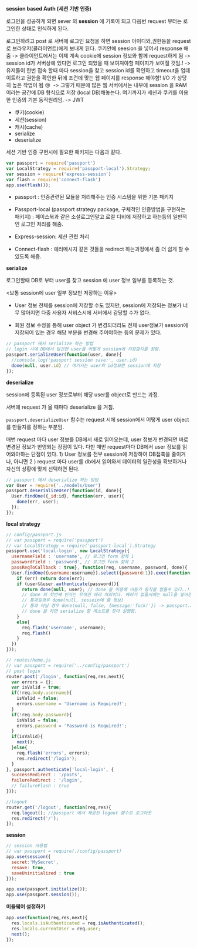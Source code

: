 **session based Auth (세션 기반 인증)**

로그인을 성공하게 되면 sever 의 **session** 에 기록이 되고 다음번 request 부터는 로그인한 상태로 인식하게 된다.

로그인하려고 post 로 서버에 로그인 요청을 하면 session 아이디와,권한등을 request 로 브라우저(클라이언트)에게 보내게 된다. 쿠키안에 seesion 을 넣어서 response 해줌 -> 클라이언트에서는 이제 계속 cookie에 session 정보와 함께 request하게 됨 -> session id가 서버상에 있다면 로그인 되었을 때 보여져야할 페이지가 보여질 것임.! -> 유저들이 한번 접속 할때 마다 session을 찾고 session id를 확인하고 timeout을 업데이트하고 권한을 확인한 뒤에 조건에 맞는 웹 페이지를 response 해야함! I/O 가 상당히 높은 작업이 됨 :cry: ​ -> 그렇기 때문에 많은 웹 서버에서는 내부에 session 을 RAM이라는 공간에 DB 형식으로 저장 (local DB)해놓는다. 여기까지가 세션과 쿠키를 이용한 인증의 기본 동작원리임. -> JWT

- 쿠키(cookie)
- 세션(session)
- 캐시(cache)
- serialize
- deserialize

세션 기반 인증 구현시에 필요한 패키지는 다음과 같다.

```js
var passport = require('passport')
var LocalStrategy = require('passport-local').Strategy;
var session = require('express-session')
var flash = require('connect-flash')
app.use(flash());
```

- passport : 인증관련된 모듈을 처리해주는 인증 시스템을 위한 기본 패키지

- Passport-local (passport strategy package, 구체적인 인증방법을 구현하는 패키지) : 페이스북과 같은 소셜로그인말고 로컬 디비에 저장하고 하는등의 일반적인 로그인 처리를 해줌.

- Express-session: 세션 관련 처리

- Connect-flash : 에러메시지 같은 것들을 redirect 하는과정에서 좀 더 쉽게 할 수 있도록 해줌.

**serialize** 

로그인할때 DB로 부터 user를 찾고 session 에 user 정보 일부를 등록하는 것.

<보통 session에 user 일부 정보만 저장하는 이유>

- User 정보 전체를 session에 저장할 수도 있지만, session에 저장되는 정보가 너무 많아지면 다중 사용자 서비스시에 서버에서 감당할 수가 없다. 

- 회원 정보 수정을 통해 user object 가 변경되더라도 전체 user정보가 session에 저장되어 있는 경우 해당 부분을 변경해 주어야하는 등의 문제가 있다.

```js
// passport 에서 serialize 하는 방법
// login 시에 DB에서 발견한 user를 어떻게 session에 저장할지를 정함.
passport.serializeUser(function(user, done){
  //console.log('passport session save:', user.id)
  done(null, user.id) // 여기서는 user의 id정보만 session에 저장
});
```

**deserialize** 

session에 등록된 user 정보로부터 해당 user를 object로 만드는 과정.

서버에 request 가 올 때마다 deserialize 을 거침.

`passport.deserializeUser` 함수는 request 시에 session에서 어떻게 user object 를 만들지를 정하는 부분임. 

매번 request 마다 user 정보를 DB에서 새로 읽어오는데, user 정보가 변경되면 바로 변경된 정보가 반영되는 장점이 있다. 다만 매번 request마다 DB에서 user 정보를 읽어와야하는 단점이 있다. 1) User 정보를 전부 session에 저장하여 DB접촉을 줄이거나, 아니면 2 ) request 마다 user를 db에서 읽어와서 데이터의 일관성을 확보하거나 자신의 상황에 맞게 선택하면 된다.

```js
// passport 에서 deserialize 하는 방법 
var User = require('../models/User')
passport.deserializeUser(function(id, done){
  User.findOne({_id:id}, function(err, user){
    done(err, user);
  });
});
```

**local strategy**

```js
// config/passport.js
// var passport = require('passport')
// var LocalStrategy = require('passport-local').Strategy
passport.use('local-login', new LocalStrategy({
  usernameField : 'username', // 로그인 form 항목 1
  passwordField : 'password', // 로그인 form 항목 2
  passReqToCallback : true}, function(req, username, password, done){
  User.findOne({username:username}).select({password:1}).exec(function(err,user){
    if (err) return done(err);
    if (user&&user.authenticate(password)){
      return done(null, user); // done 을 이용해 비동기 동작을 멈출수 있다..!
      // done 의 첫번째 인자는 무적권 에러 처리이다. 에러가 없을시에는 null을 넣어준다.
      // 통과일경우 done(null, sessoin에 줄 정보)
      // 통과 아닐 경우 done(null, false, {message:'fuck!'}) -> passport.auth 에서 failureRedirect 로 감
      // done 을 하면 serialize 할 메소드를 찾아 실행함. 
    }
    else{
      req.flash('username', username);
      req.flash()
    }
  })
}));
```

```js
// routes/home.js
// var passport = require('../config/passport')
// post login
router.post('/login', function(req,res,next){
  var errors = {};
  var isValid = true;
  if(!req.body.username){
    isValid = false;
    errors.username = 'Username is Required!';
  }
  if(!req.body.password){
    isValid = false;
    errors.password = 'Password is Required!';
  }
  if(isValid){
    next();
  }else{
    req.flash('errors', errors);
    res.redirect('/login');
  }
}, passport.authenticate('local-login', {
  successRedirect : '/posts',
  failureRedirect : '/login', 
  // failureFlash : true
}));

//logout
router.get('/logout', function(req,res){
  req.logout(); //passport 에서 제공된 logout 함수로 로그아웃
  res.redirect('/');
});
```

**session**

```js
// session 사용법
// var passport = require(./config/passport)
app.use(session({
  secret:'MySecret',
  resave: true,
  saveUninitialized : true
}));

app.use(passport.initialize());
app.use(passport.session());
```

**미들웨어 설정하기**

```js
app.use(function(req,res,next){
  res.locals.isAuthenticated = req.isAuthenticated();
  res.locals.currentUser = req.user;
  next();
});
```







 

